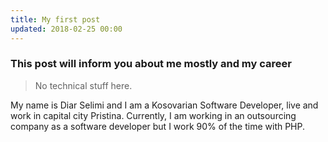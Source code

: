 ```yaml
---
title: My first post
updated: 2018-02-25 00:00
---
```


### This post will inform you about me mostly and my career
> No technical stuff here.

 My name is Diar Selimi and I am a Kosovarian Software Developer, live and work in capital city Pristina.
Currently, I am working in an outsourcing company as a software developer but I work 90% of the time with PHP.



